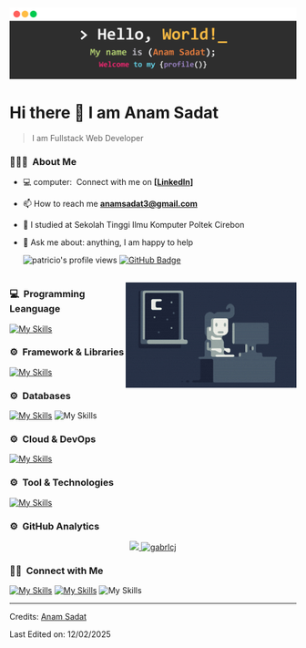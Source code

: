 ![Anam Banner Image](https://github.com/AnamSadat/AnamSadat/blob/main/Profil-Github.png)

### <h1>Hi there 👋 I am Anam Sadat</h1>

> I am Fullstack Web Developer
> <br />

### 👨🏻‍💻 &nbsp;About Me

- 💻 computer: &nbsp;Connect with me on **[[LinkedIn](https://www.linkedin.com/in/anam-sadat-7a1b55253/)]**
- 📫 How to reach me **anamsadat3@gmail.com**
- 📝 I studied at Sekolah Tinggi Ilmu Komputer Poltek Cirebon
- 💬 Ask me about: anything, I am happy to help <br/>

     <img src="https://komarev.com/ghpvc/?username=AnamSadat&label=Profile%20views&color=brightgreen&style=plastic" alt="patricio's profile views" />
      <a href="https://github.com/AnamSadat?tab=followers"><img src="https://img.shields.io/github/followers/AnamSadat?label=Followers&style=social" alt="GitHub Badge"></a>
  <br><br>

<img alt="Night Coding" src="https://raw.githubusercontent.com/AVS1508/AVS1508/master/assets/Night-Coding.gif" align="right"/>

### 💻 &nbsp;Programming Leanguage

[![My Skills](https://skillicons.dev/icons?i=html,css,js,cpp,php&perline=10)](https://skillicons.dev)

<!-- <p align="center">
<img width="500px"  src="https://skillicons.dev/icons?i=js,html,css,react,nodejs,express,git,vscode,docker,postman&perline=10"  />
</p> -->

### ⚙️ &nbsp;Framework & Libraries

[![My Skills](https://skillicons.dev/icons?i=bootstrap,react,nodejs,npm,pnpm,express,laravel,tailwind,vite&perline=10)](https://skillicons.dev)

### ⚙️ &nbsp;Databases

[![My Skills](https://skillicons.dev/icons?i=mysql,mongo,sqlite,prisma,sequelize&perline=10)](https://skillicons.dev)
![My Skills](https://go-skill-icons.vercel.app/api/icons?i=oracle)

### ⚙️ &nbsp;Cloud & DevOps

[![My Skills](https://skillicons.dev/icons?i=gcp,docker&perline=10)](https://skillicons.dev)

### ⚙️ &nbsp;Tool & Technologies

[![My Skills](https://skillicons.dev/icons?i=github,git,vscode,postman,figma,notion,visualstudio,stackoverflow&perline=10)](https://skillicons.dev)

### ⚙️ &nbsp;GitHub Analytics

<p align="center">
<a href="https://github.com/AnamSadat">
   <img height="155em" src="https://github-readme-stats.vercel.app/api?username=AnamSadat&show_icons=true&hide=contribs,prs&cache_seconds=86400&theme=github_dark" />
  <img height="155em" src="https://github-readme-stats.vercel.app/api/top-langs?username=AnamSadat&show_icons=true&theme=slateorange&title_color=55a1f7&text_color=eeeee4&icon_color=0c0c0c&layout=compact&hide_border=false&bg_color=0d1117" alt="gabrlcj" />
</a>
</p>

### 🤝🏻 &nbsp;Connect with Me

[![My Skills](https://skillicons.dev/icons?i=linkedin,gmail,instagram,discord&perline=10)](https://skillicons.dev)
[![My Skills](https://skillicons.dev/icons?i=linkedin&perline=10)](https://linkedin.com/in/anamsadat)
![My Skills](https://go-skill-icons.vercel.app/api/icons?i=facebook)

<!-- <p align="center">
<a href="https://www.adityavsingh.com"><img src="https://img.shields.io/badge/-adityavsingh.com-3423A6?style=flat&logo=Google-Chrome&logoColor=white"/></a>
<a href="https://linkedin.com/in/AVS1508"><img src="https://img.shields.io/badge/-Aditya%20Vikram%20Singh-0077B5?style=flat&logo=Linkedin&logoColor=white"/></a>
<a href="mailto:avsingh@umass.edu"><img src="https://img.shields.io/badge/-avsingh@umass.edu-D14836?style=flat&logo=Gmail&logoColor=white"/></a>
<a href="https://instagram.com/adityavs_"><img src="https://img.shields.io/badge/-@adityavs__-E4405F?style=flat&logo=Instagram&logoColor=white"/></a>
<a href="https://facebook.com/AVS1508"><img src="https://img.shields.io/badge/-@AVS1508-1877F2?style=flat&logo=Facebook&logoColor=white"/></a>
<a href="https://www.pinterest.ca/AVS1508"><img src="https://img.shields.io/badge/-@AVS1508-BD081C?style=flat&logo=Pinterest&logoColor=white"/></a>
<a href="https://www.behance.net/AVS1508"><img src="https://img.shields.io/badge/-@AVS1508-1769FF?style=flat&logo=Behance&logoColor=white"/></a>
</p> -->

---

Credits: [Anam Sadat](https://github.com/AVS1508)

Last Edited on: 12/02/2025

